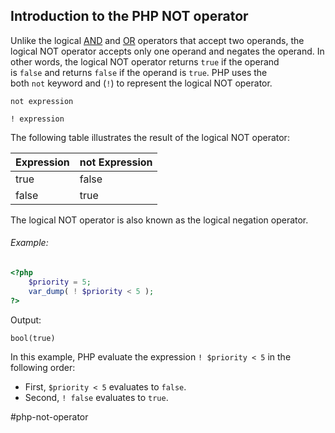

## Introduction to the PHP NOT operator

Unlike the logical [AND](https://www.phptutorial.net/php-tutorial/php-and-operator/) and [OR](https://www.phptutorial.net/php-tutorial/php-or-operator/) operators that accept two operands, the logical NOT operator accepts only one operand and negates the operand.
In other words, the logical NOT operator returns `true` if the operand is `false` and returns `false` if the operand is `true`.
PHP uses the both `not` keyword and (`!`) to represent the logical NOT operator.

```shell
not expression
```

```shell
! expression
```

The following table illustrates the result of the logical NOT operator:

| Expression | not Expression |
| ------ | ------- |
| true | false |
| false | true |

The logical NOT operator is also known as the logical negation operator.

###### Example:

```php
<?php 
	$priority = 5; 
	var_dump( ! $priority < 5 );
?>
```

Output:
```shell
bool(true)
```

In this example, PHP evaluate the expression `! $priority < 5` in the following order:

- First, `$priority < 5` evaluates to `false`.
- Second, `! false` evaluates to `true`.

#php-not-operator 

